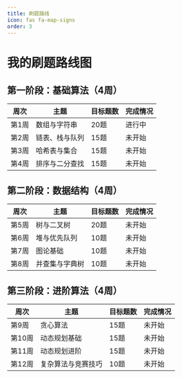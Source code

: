 ```yaml
---
title: 刷题路线
icon: fas fa-map-signs
order: 3
---
```


# 我的刷题路线图

## 第一阶段：基础算法（4周）

| 周次 | 主题             | 目标题数 | 完成情况 |
|------|------------------|----------|----------|
| 第1周 | 数组与字符串     | 20题     | 进行中   |
| 第2周 | 链表、栈与队列   | 15题     | 未开始   |
| 第3周 | 哈希表与集合     | 15题     | 未开始   |
| 第4周 | 排序与二分查找   | 15题     | 未开始   |

## 第二阶段：数据结构（4周）

| 周次 | 主题             | 目标题数 | 完成情况 |
|------|------------------|----------|----------|
| 第5周 | 树与二叉树       | 20题     | 未开始   |
| 第6周 | 堆与优先队列     | 10题     | 未开始   |
| 第7周 | 图论基础         | 10题     | 未开始   |
| 第8周 | 并查集与字典树   | 10题     | 未开始   |

## 第三阶段：进阶算法（4周）

| 周次 | 主题               | 目标题数 | 完成情况 |
|------|--------------------|----------|----------|
| 第9周 | 贪心算法           | 15题     | 未开始   |
| 第10周 | 动态规划基础       | 15题     | 未开始   |
| 第11周 | 动态规划进阶       | 15题     | 未开始   |
| 第12周 | 复杂算法与竞赛技巧 | 10题     | 未开始   |